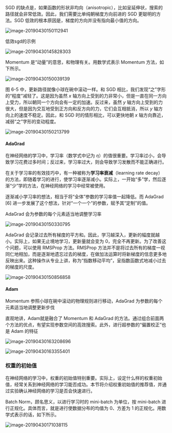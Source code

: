 SGD 的缺点是，如果函数的形状非均向（anisotropic），比如呈延伸状，搜索的路径就会非常低效。因此，我们需要比单纯朝梯度方向前进的 SGD 更聪明的方法。SGD 低效的根本原因是，梯度的方向并没有指向最小值的方向。

![image-20190430150112941](../img/image-20190430150112941.png)

低效sgd的示例

![image-20190430145828303](../img/image-20190430145828303.png)



Momentum 是“动量”的意思，和物理有关。用数学式表示 Momentum 方法，如下所示。

![image-20190430150039139](../img/image-20190430150039139.png)

图 6-5 中，更新路径就像小球在碗中滚动一样。和 SGD 相比，我们发现“之”字形的“程度”减轻了。这是因为虽然 *x* 轴方向上受到的力非常小，但是一直在同一方向上受力，所以朝同一个方向会有一定的加速。反过来，虽然 *y* 轴方向上受到的力很大，但是因为交互地受到正方向和反方向的力，它们会互相抵消，所以 *y* 轴方向上的速度不稳定。因此，和 SGD 时的情形相比，可以更快地朝 *x* 轴方向靠近，减弱“之”字形的变动程度。

![image-20190430150213799](../img/image-20190430150213799.png)



#### AdaGrad

在神经网络的学习中，学习率（数学式中记为 *η*）的值很重要。学习率过小，会导致学习花费过多时间；反过来，学习率过大，则会导致学习发散而不能正确进行。

在关于学习率的有效技巧中，有一种被称为**学习率衰减**（learning rate decay）的方法，即随着学习的进行，使学习率逐渐减小。实际上，一开始“多”学，然后逐渐“少”学的方法，在神经网络的学习中经常被使用。

逐渐减小学习率的想法，相当于将“全体”参数的学习率值一起降低。而 AdaGrad [6] 进一步发展了这个想法，针对“一个一个”的参数，赋予其“定制”的值。

AdaGrad 会为参数的每个元素适当地调整学习率

![image-20190430150330795](../img/image-20190430150330795.png)

AdaGrad 会记录过去所有梯度的平方和。因此，学习越深入，更新的幅度就越小。实际上，如果无止境地学习，更新量就会变为 0，完全不再更新。为了改善这个问题，可以使用 RMSProp   方法。RMSProp 方法并不是将过去所有的梯度一视同仁地相加，而是逐渐地遗忘过去的梯度，在做加法运算时将新梯度的信息更多地反映出来。这种操作从专业上讲，称为“指数移动平均”，呈指数函数式地减小过去的梯度的尺度。

![image-20190430150856858](../img/image-20190430150856858.png)



#### Adam

Momentum 参照小球在碗中滚动的物理规则进行移动，AdaGrad 为参数的每个元素适当地调整更新步伐

直观地讲，Adam就是融合了 Momentum 和 AdaGrad 的方法。通过组合前面两个方法的优点，有望实现参数空间的高效搜索。此外，进行超参数的“偏置校正”也是 Adam 的特征

![image-20190430163208696](../img/image-20190430163208696.png)

![image-20190430163355401](../img/image-20190430163355401.png)



### 权重的初始值

在神经网络的学习中，权重的初始值特别重要。实际上，设定什么样的权重初始值，经常关系到神经网络的学习能否成功。本节将介绍权重初始值的推荐值，并通过实验确认神经网络的学习是否会快速进行。



Batch Norm，顾名思义，以进行学习时的 mini-batch 为单位，按 mini-batch 进行正规化。具体而言，就是进行使数据分布的均值为 0、方差为 1 的正规化。用数学式表示的话，如下所示。

![image-20190430171038115](../img/image-20190430171038115.png)

